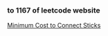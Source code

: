 ### to 1167 of leetcode website

[Minimum Cost to Connect Sticks](https://leetcode-cn.com/problems/minimum-cost-to-connect-sticks/)